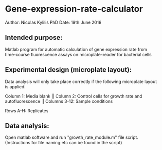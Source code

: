 # Gene-expression-rate-calculator
Author: Nicolas Kylilis PhD Date: 19th June 2018

Intended purpose:
-----------------
Matlab program for automatic calculation of gene expression rate from time-course fluorescence assays on microplate-reader for bacterial cells


Experimental design (microplate layout):
----------------------------------------
Data analysis will only take place correctly if the following microplate layout is applied. 

Column 1: Media blank || Column 2: Control cells for growth rate and autofluorescence || Columns 3-12: Sample conditions

Rows A-H: Replicates


Data analysis:
--------------
Open matlab software and run "growth_rate_module.m" file script. (Instructions for file naming etc can be found in the script)
